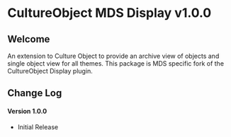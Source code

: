 CultureObject MDS Display v1.0.0
====================

Welcome
---------------------
An extension to Culture Object to provide an archive view of objects and single object view for all themes. This package is MDS specific fork of the CultureObject Display plugin.

Change Log
---------------------

#### Version 1.0.0
* Initial Release